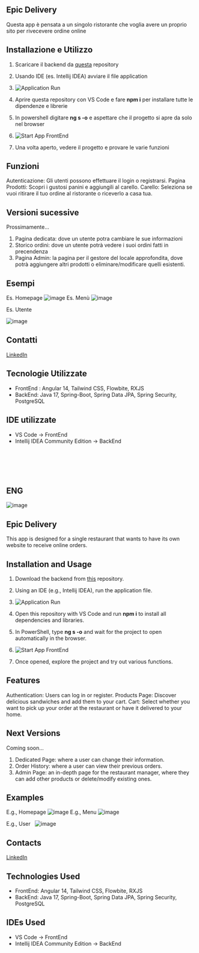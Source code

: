 ## Epic Delivery

Questa app è pensata a un singolo ristorante che voglia avere un proprio sito per rivecevere ordine online

## Installazione e Utilizzo

1. Scaricare il backend da [questa](https://github.com/MarteX20/EpicDelivery) repository
2. Usando IDE (es. Intellij IDEA) avviare il file application
3. ![Application Run](https://github.com/MarteX20/FrontEnd-Delivery/assets/98113914/3117565d-f525-44c5-a758-098db8958bd0)

4. Aprire questa repository con VS Code e fare **npm i** per installare tutte le dipendenze e librerie
5. In powershell digitare **ng s -o** e aspettare che il progetto si apre da solo nel browser
6. ![Start App FrontEnd](https://github.com/MarteX20/FrontEnd-Delivery/assets/98113914/6b3f8e01-1575-41c2-80ff-9d5da22f29ef)

7. Una volta aperto, vedere il progetto e provare le varie funzioni

## Funzioni

Autenticazione: Gli utenti possono effettuare il login o registrarsi.
Pagina Prodotti: Scopri i gustosi panini e aggiungili al carello.
Carello: Seleziona se vuoi ritirare il tuo ordine al ristorante o riceverlo a casa tua.

## Versioni sucessive

Prossimamente...

1. Pagina dedicata: dove un utente potra cambiare le sue informazioni
2. Storico ordini: dove un utente potrà vedere i suoi ordini fatti in precendenza
3. Pagina Admin: la pagina per il gestore del locale approfondita, dove potrà aggiungere altri prodotti o eliminare/modificare quelli esistenti.

## Esempi

Es. Homepage
![image](https://github.com/MarteX20/FrontEnd-Delivery/assets/98113914/cdfaa202-f352-425f-8823-dfb55aa0cc4f)
Es. Menù
![image](https://github.com/MarteX20/FrontEnd-Delivery/assets/98113914/befae0df-8d72-46af-b731-2e1c959aff69)

Es. Utente &nbsp;

![image](https://github.com/MarteX20/FrontEnd-Delivery/assets/98113914/1ac0c0c2-ed17-407b-8907-75f9a1c81f58)


## Contatti

[LinkedIn](www.linkedin.com/in/artem-asauliak)

## Tecnologie Utilizzate
-  FrontEnd : Angular 14, Tailwind CSS, Flowbite, RXJS
-  BackEnd: Java 17, Spring-Boot, Spring Data JPA, Spring Security, PostgreSQL

## IDE utilizzate
-  VS Code -> FrontEnd
-  Intellij IDEA Community Edition -> BackEnd

<br><br><br><br>

## ENG 

![image](https://github.com/MarteX20/FrontEnd-Delivery/assets/98113914/549b3aec-554a-4dac-a4df-70eb76746fbf)


## Epic Delivery

This app is designed for a single restaurant that wants to have its own website to receive online orders.

## Installation and Usage

1. Download the backend from [this](https://github.com/MarteX20/EpicDelivery) repository.
2. Using an IDE (e.g., Intellij IDEA), run the application file.
3. ![Application Run](https://github.com/MarteX20/FrontEnd-Delivery/assets/98113914/3117565d-f525-44c5-a758-098db8958bd0)

4. Open this repository with VS Code and run **npm i** to install all dependencies and libraries.
5. In PowerShell, type **ng s -o** and wait for the project to open automatically in the browser.
6. ![Start App FrontEnd](https://github.com/MarteX20/FrontEnd-Delivery/assets/98113914/6b3f8e01-1575-41c2-80ff-9d5da22f29ef)

7. Once opened, explore the project and try out various functions.

## Features

Authentication: Users can log in or register.
Products Page: Discover delicious sandwiches and add them to your cart.
Cart: Select whether you want to pick up your order at the restaurant or have it delivered to your home.

## Next Versions

Coming soon...

1. Dedicated Page: where a user can change their information.
2. Order History: where a user can view their previous orders.
3. Admin Page: an in-depth page for the restaurant manager, where they can add other products or delete/modify existing ones.

## Examples

E.g., Homepage
![image](https://github.com/MarteX20/FrontEnd-Delivery/assets/98113914/cdfaa202-f352-425f-8823-dfb55aa0cc4f)
E.g., Menu
![image](https://github.com/MarteX20/FrontEnd-Delivery/assets/98113914/befae0df-8d72-46af-b731-2e1c959aff69)

E.g., User &nbsp;
![image](https://github.com/MarteX20/FrontEnd-Delivery/assets/98113914/1ac0c0c2-ed17-407b-8907-75f9a1c81f58)

## Contacts

[LinkedIn](www.linkedin.com/in/artem-asauliak)

## Technologies Used
- FrontEnd: Angular 14, Tailwind CSS, Flowbite, RXJS
- BackEnd: Java 17, Spring-Boot, Spring Data JPA, Spring Security, PostgreSQL

## IDEs Used
- VS Code -> FrontEnd
- Intellij IDEA Community Edition -> BackEnd



